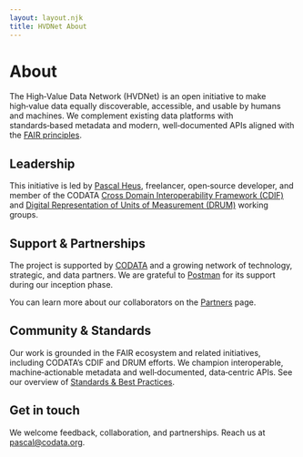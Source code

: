 ```yaml
---
layout: layout.njk
title: HVDNet About
---
```


<h1>About</h1>

<p>The High‑Value Data Network (HVDNet) is an open initiative to make high‑value data equally discoverable, accessible, and usable by humans and machines. We complement existing data platforms with standards‑based metadata and modern, well‑documented APIs aligned with the <a href="https://www.go-fair.org/fair-principles/" target="_blank" rel="noopener noreferrer">FAIR principles</a>.</p>

<h2>Leadership</h2>
<p>This initiative is led by <a href="https://linkedin.com/in/pascal" target="_blank" rel="noopener noreferrer">Pascal Heus</a>, freelancer, open‑source developer, and member of the CODATA <a href="https://cdif.codata.org/" target="_blank" rel="noopener noreferrer">Cross Domain Interoperability Framework (CDIF)</a> and <a href="https://codata.org/initiatives/task-groups/drum/" target="_blank" rel="noopener noreferrer">Digital Representation of Units of Measurement (DRUM)</a> working groups.</p>

<h2>Support & Partnerships</h2>
<p>The project is supported by <a href="https://codata.org" target="_blank" rel="noopener noreferrer">CODATA</a> and a growing network of technology, strategic, and data partners. We are grateful to <a href="https://postman.com" target="_blank" rel="noopener noreferrer">Postman</a> for its support during our inception phase.</p>
<p>You can learn more about our collaborators on the <a href="/resources/partners">Partners</a> page.</p>

<h2>Community & Standards</h2>
<p>Our work is grounded in the FAIR ecosystem and related initiatives, including CODATA’s CDIF and DRUM efforts. We champion interoperable, machine‑actionable metadata and well‑documented, data‑centric APIs. See our overview of <a href="/resources/standards">Standards & Best Practices</a>.</p>

<h2>Get in touch</h2>
<p>We welcome feedback, collaboration, and partnerships. Reach us at <a href="mailto:pascal@codata.org">pascal@codata.org</a>.</p>


